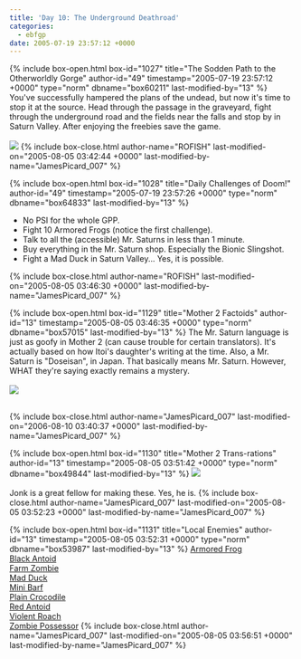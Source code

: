 ```yaml
---
title: 'Day 10: The Underground Deathroad'
categories:
  - ebfgp
date: 2005-07-19 23:57:12 +0000
---
```

{% include box-open.html box-id="1027" title="The Sodden Path to the Otherworldly Gorge" author-id="49" timestamp="2005-07-19 23:57:12 +0000" type="norm" dbname="box60211" last-modified-by="13" %}
You've successfully hampered the plans of the undead, but now it's time to stop it at the source. Head through the passage in the graveyard, fight through the underground road and the fields near the falls and stop by in Saturn Valley. After enjoying the freebies save the game.<br /><br />
<img src="http://classic.starmen.net/ebfgp/img/eb10.png"/>
{% include box-close.html author-name="ROFISH" last-modified-on="2005-08-05 03:42:44 +0000" last-modified-by-name="JamesPicard_007" %}

{% include box-open.html box-id="1028" title="Daily Challenges of Doom!" author-id="49" timestamp="2005-07-19 23:57:26 +0000" type="norm" dbname="box64833" last-modified-by="13" %}
<ul>
<li>No PSI for the whole GPP.</li>
<li>Fight 10 Armored Frogs (notice the first challenge).</li>
<li>Talk to all the (accessible) Mr. Saturns in less than 1 minute.</li>
<li>Buy everything in the Mr. Saturn shop. Especially the Bionic Slingshot.</li>
<li>Fight a Mad Duck in Saturn Valley... Yes, it is possible.</li>
</ul> 

	

{% include box-close.html author-name="ROFISH" last-modified-on="2005-08-05 03:46:30 +0000" last-modified-by-name="JamesPicard_007" %}

{% include box-open.html box-id="1129" title="Mother 2 Factoids" author-id="13" timestamp="2005-08-05 03:46:35 +0000" type="norm" dbname="box57015" last-modified-by="13" %}
 The Mr. Saturn language is just as goofy in Mother 2 (can cause trouble for certain translators). It's actually based on how Itoi's daughter's writing at the time. Also, a Mr. Saturn is "Doseisan", in Japan. That basically means Mr. Saturn. However, WHAT they're saying exactly remains a mystery.<br /><br />
<img src="http://classic.starmen.net/ebfgp/img/mo10.gif"/><br /><br />

{% include box-close.html author-name="JamesPicard_007" last-modified-on="2006-08-10 03:40:37 +0000" last-modified-by-name="JamesPicard_007" %}

{% include box-open.html box-id="1130" title="Mother 2 Trans-rations" author-id="13" timestamp="2005-08-05 03:51:42 +0000" type="norm" dbname="box49844" last-modified-by="13" %}
<img src="http://classic.starmen.net/ebfgp/trans/tr10.gif"/><br /><br />
Jonk is a great fellow for making these. Yes, he is. 
{% include box-close.html author-name="JamesPicard_007" last-modified-on="2005-08-05 03:52:23 +0000" last-modified-by-name="JamesPicard_007" %}

{% include box-open.html box-id="1131" title="Local Enemies" author-id="13" timestamp="2005-08-05 03:52:31 +0000" type="norm" dbname="box53987" last-modified-by="13" %}
<a href="http://starmen.net/mother2/ebdb/enemies.php?enemy=2">Armored Frog</a><br />
<a href="http://starmen.net/mother2/ebdb/enemies.php?enemy=4">Black Antoid</a><br />
<a href="http://starmen.net/mother2/ebdb/enemies.php?enemy=221">Farm Zombie</a><br />
<a href="http://starmen.net/mother2/ebdb/enemies.php?enemy=87">Mad Duck</a><br />
<a href="http://starmen.net/mother2/ebdb/enemies.php?enemy=225">Mini Barf</a><br />
<a href="http://starmen.net/mother2/ebdb/enemies.php?enemy=153">Plain Crocodile</a><br />
<a href="http://starmen.net/mother2/ebdb/enemies.php?enemy=5">Red Antoid</a><br />
<a href="http://starmen.net/mother2/ebdb/enemies.php?enemy=58">Violent Roach</a><br />
<a href="http://starmen.net/mother2/ebdb/enemies.php?enemy=76">Zombie Possessor</a>
{% include box-close.html author-name="JamesPicard_007" last-modified-on="2005-08-05 03:56:51 +0000" last-modified-by-name="JamesPicard_007" %}
